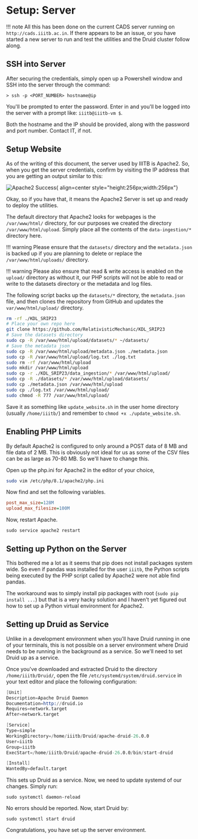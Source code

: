 # Setup: Server

!!! note
    All this has been done on the current CADS server running on `http://cads.iiitb.ac.in`. If there appears to be an issue, or you have started a new server to run and test the utilities and the Druid cluster follow along.

## SSH into Server

After securing the credentials, simply open up a Powershell window and SSH into the server through the command: 

```> ssh -p <PORT_NUMBER> hostname@ip ```

You'll be prompted to enter the password. Enter in and you'll be logged into the server with a prompt like: `iiitb@iiitb-vm $`. 

Both the hostname and the IP should be provided, along with the password and port number. Contact IT, if not.

## Setup Website
As of the writing of this document, the server used by IIITB is Apache2. So, when you get the server credentials, confirm by visiting the IP address that you are getting an output similar to this:

![Apache2 Success](apache2.png){ align=center style="height:256px;width:256px"}

Okay, so if you have that, it means the Apache2 Server is set up and ready to deploy the utilities.

The default directory that Apache2 looks for webpages is the `/var/www/html/` directory, for our purposes we created the directory `/var/www/html/upload`. Simply place all the contents of the `data-ingestion/*` directory here.

!!! warning
    Please ensure that the `datasets/` directory and the `metadata.json` is backed up if you are planning to delete or replace the `/var/www/html/uploads/` directory.

!!! warning
    Please also ensure that read & write access is enabled on the `upload/` directory as without it, our PHP scripts will not be able to read or write to the datasets directory or the metadata and log files.

The following script backs up the `datasets/*` directory, the `metadata.json` file, and then clones the repository from GitHub and updates the `var/www/html/upload/` directory. 

```bash
rm -rf ./KDL_SRIP23
# Place your own repo here
git clone https://github.com/RelativisticMechanic/KDL_SRIP23
# Save the datasets directory
sudo cp -R /var/www/html/upload/datasets/* ~/datasets/
# Save the metadata json
sudo cp -R /var/www/html/upload/metadata.json ./metadata.json
sudo cp -R /var/www/html/upload/log.txt ./log.txt
sudo rm -rf /var/www/html/upload
sudo mkdir /var/www/html/upload
sudo cp -r ./KDL_SRIP23/data_ingestion/* /var/www/html/upload/
sudo cp -R ./datasets/* /var/www/html/upload/datasets/
sudo cp ./metadata.json /var/www/html/upload
sudo cp ./log.txt /var/www/html/upload/
sudo chmod -R 777 /var/www/html/upload/
```

Save it as something like `update_website.sh` in the user home directory (usually `/home/iiitb/`) and remember to `chmod +x ./update_website.sh`.

## Enabling PHP Limits

By default Apache2 is configured to only around a POST data of 8 MB and file data of 2 MB. This is obviously not ideal for us as some of the CSV files can be as large as 70-80 MB. So we'll have to change this.

Open up the php.ini for Apache2 in the editor of your choice,

```sh
sudo vim /etc/php/8.1/apache2/php.ini
```

Now find and set the following variables.

```ini
post_max_size=128M
upload_max_filesize=100M
```

Now, restart Apache.

```
sudo service apache2 restart
```

## Setting up Python on the Server

This bothered me a lot as it seems that pip does not install packages system wide. So even if pandas was installed for the user `iiitb`, the Python scripts being executed by the PHP script called by Apache2 were not able find pandas. 

The workaround was to simply install pip packages with root (`sudo pip install ...`) but that is a very hacky solution and I haven't yet figured out how to set up a Python virtual environment for Apache2.

## Setting up Druid as Service

Unlike in a development environment when you'll have Druid running in one of your terminals, this is not possible on a server environment where Druid needs to be running in the background as a service. So we'll need to set Druid up as a service.

Once you've downloaded and extracted Druid to the directory `/home/iiitb/Druid/`, open the file `/etc/systemd/system/druid.service` in your text editor and place the following configuration:

```s
[Unit]
Description=Apache Druid Daemon
Documentation=http://druid.io
Requires=network.target
After=network.target

[Service]
Type=simple
WorkingDirectory=/home/iiitb/Druid/apache-druid-26.0.0
User=iiitb
Group=iiitb
ExecStart=/home/iiitb/Druid/apache-druid-26.0.0/bin/start-druid

[Install]
WantedBy=default.target
```

This sets up Druid as a service. Now, we need to update systemd of our changes. Simply run:

```sudo systemctl daemon-reload```

No errors should be reported. Now, start Druid by:

```sudo systemctl start druid```

Congratulations, you have set up the server environment.